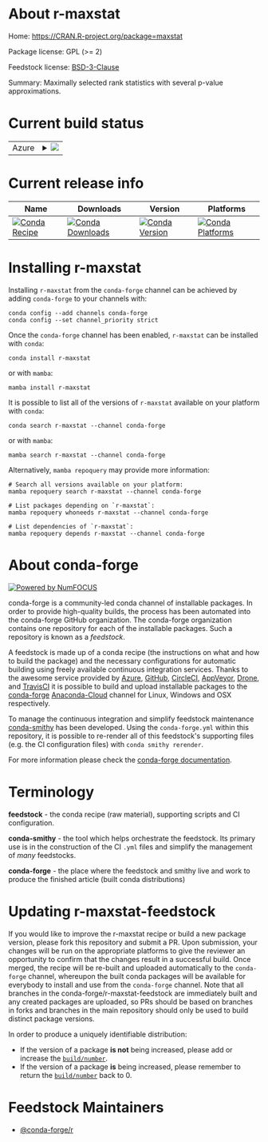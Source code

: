 About r-maxstat
===============

Home: https://CRAN.R-project.org/package=maxstat

Package license: GPL (>= 2)

Feedstock license: [BSD-3-Clause](https://github.com/conda-forge/r-maxstat-feedstock/blob/main/LICENSE.txt)

Summary: Maximally selected rank statistics with several p-value approximations.

Current build status
====================


<table>
    
  <tr>
    <td>Azure</td>
    <td>
      <details>
        <summary>
          <a href="https://dev.azure.com/conda-forge/feedstock-builds/_build/latest?definitionId=1340&branchName=main">
            <img src="https://dev.azure.com/conda-forge/feedstock-builds/_apis/build/status/r-maxstat-feedstock?branchName=main">
          </a>
        </summary>
        <table>
          <thead><tr><th>Variant</th><th>Status</th></tr></thead>
          <tbody><tr>
              <td>linux_64_r_base4.1</td>
              <td>
                <a href="https://dev.azure.com/conda-forge/feedstock-builds/_build/latest?definitionId=1340&branchName=main">
                  <img src="https://dev.azure.com/conda-forge/feedstock-builds/_apis/build/status/r-maxstat-feedstock?branchName=main&jobName=linux&configuration=linux_64_r_base4.1" alt="variant">
                </a>
              </td>
            </tr><tr>
              <td>linux_64_r_base4.2</td>
              <td>
                <a href="https://dev.azure.com/conda-forge/feedstock-builds/_build/latest?definitionId=1340&branchName=main">
                  <img src="https://dev.azure.com/conda-forge/feedstock-builds/_apis/build/status/r-maxstat-feedstock?branchName=main&jobName=linux&configuration=linux_64_r_base4.2" alt="variant">
                </a>
              </td>
            </tr><tr>
              <td>osx_64_r_base4.1</td>
              <td>
                <a href="https://dev.azure.com/conda-forge/feedstock-builds/_build/latest?definitionId=1340&branchName=main">
                  <img src="https://dev.azure.com/conda-forge/feedstock-builds/_apis/build/status/r-maxstat-feedstock?branchName=main&jobName=osx&configuration=osx_64_r_base4.1" alt="variant">
                </a>
              </td>
            </tr><tr>
              <td>osx_64_r_base4.2</td>
              <td>
                <a href="https://dev.azure.com/conda-forge/feedstock-builds/_build/latest?definitionId=1340&branchName=main">
                  <img src="https://dev.azure.com/conda-forge/feedstock-builds/_apis/build/status/r-maxstat-feedstock?branchName=main&jobName=osx&configuration=osx_64_r_base4.2" alt="variant">
                </a>
              </td>
            </tr><tr>
              <td>win_64</td>
              <td>
                <a href="https://dev.azure.com/conda-forge/feedstock-builds/_build/latest?definitionId=1340&branchName=main">
                  <img src="https://dev.azure.com/conda-forge/feedstock-builds/_apis/build/status/r-maxstat-feedstock?branchName=main&jobName=win&configuration=win_64_" alt="variant">
                </a>
              </td>
            </tr>
          </tbody>
        </table>
      </details>
    </td>
  </tr>
</table>

Current release info
====================

| Name | Downloads | Version | Platforms |
| --- | --- | --- | --- |
| [![Conda Recipe](https://img.shields.io/badge/recipe-r--maxstat-green.svg)](https://anaconda.org/conda-forge/r-maxstat) | [![Conda Downloads](https://img.shields.io/conda/dn/conda-forge/r-maxstat.svg)](https://anaconda.org/conda-forge/r-maxstat) | [![Conda Version](https://img.shields.io/conda/vn/conda-forge/r-maxstat.svg)](https://anaconda.org/conda-forge/r-maxstat) | [![Conda Platforms](https://img.shields.io/conda/pn/conda-forge/r-maxstat.svg)](https://anaconda.org/conda-forge/r-maxstat) |

Installing r-maxstat
====================

Installing `r-maxstat` from the `conda-forge` channel can be achieved by adding `conda-forge` to your channels with:

```
conda config --add channels conda-forge
conda config --set channel_priority strict
```

Once the `conda-forge` channel has been enabled, `r-maxstat` can be installed with `conda`:

```
conda install r-maxstat
```

or with `mamba`:

```
mamba install r-maxstat
```

It is possible to list all of the versions of `r-maxstat` available on your platform with `conda`:

```
conda search r-maxstat --channel conda-forge
```

or with `mamba`:

```
mamba search r-maxstat --channel conda-forge
```

Alternatively, `mamba repoquery` may provide more information:

```
# Search all versions available on your platform:
mamba repoquery search r-maxstat --channel conda-forge

# List packages depending on `r-maxstat`:
mamba repoquery whoneeds r-maxstat --channel conda-forge

# List dependencies of `r-maxstat`:
mamba repoquery depends r-maxstat --channel conda-forge
```


About conda-forge
=================

[![Powered by
NumFOCUS](https://img.shields.io/badge/powered%20by-NumFOCUS-orange.svg?style=flat&colorA=E1523D&colorB=007D8A)](https://numfocus.org)

conda-forge is a community-led conda channel of installable packages.
In order to provide high-quality builds, the process has been automated into the
conda-forge GitHub organization. The conda-forge organization contains one repository
for each of the installable packages. Such a repository is known as a *feedstock*.

A feedstock is made up of a conda recipe (the instructions on what and how to build
the package) and the necessary configurations for automatic building using freely
available continuous integration services. Thanks to the awesome service provided by
[Azure](https://azure.microsoft.com/en-us/services/devops/), [GitHub](https://github.com/),
[CircleCI](https://circleci.com/), [AppVeyor](https://www.appveyor.com/),
[Drone](https://cloud.drone.io/welcome), and [TravisCI](https://travis-ci.com/)
it is possible to build and upload installable packages to the
[conda-forge](https://anaconda.org/conda-forge) [Anaconda-Cloud](https://anaconda.org/)
channel for Linux, Windows and OSX respectively.

To manage the continuous integration and simplify feedstock maintenance
[conda-smithy](https://github.com/conda-forge/conda-smithy) has been developed.
Using the ``conda-forge.yml`` within this repository, it is possible to re-render all of
this feedstock's supporting files (e.g. the CI configuration files) with ``conda smithy rerender``.

For more information please check the [conda-forge documentation](https://conda-forge.org/docs/).

Terminology
===========

**feedstock** - the conda recipe (raw material), supporting scripts and CI configuration.

**conda-smithy** - the tool which helps orchestrate the feedstock.
                   Its primary use is in the construction of the CI ``.yml`` files
                   and simplify the management of *many* feedstocks.

**conda-forge** - the place where the feedstock and smithy live and work to
                  produce the finished article (built conda distributions)


Updating r-maxstat-feedstock
============================

If you would like to improve the r-maxstat recipe or build a new
package version, please fork this repository and submit a PR. Upon submission,
your changes will be run on the appropriate platforms to give the reviewer an
opportunity to confirm that the changes result in a successful build. Once
merged, the recipe will be re-built and uploaded automatically to the
`conda-forge` channel, whereupon the built conda packages will be available for
everybody to install and use from the `conda-forge` channel.
Note that all branches in the conda-forge/r-maxstat-feedstock are
immediately built and any created packages are uploaded, so PRs should be based
on branches in forks and branches in the main repository should only be used to
build distinct package versions.

In order to produce a uniquely identifiable distribution:
 * If the version of a package **is not** being increased, please add or increase
   the [``build/number``](https://docs.conda.io/projects/conda-build/en/latest/resources/define-metadata.html#build-number-and-string).
 * If the version of a package **is** being increased, please remember to return
   the [``build/number``](https://docs.conda.io/projects/conda-build/en/latest/resources/define-metadata.html#build-number-and-string)
   back to 0.

Feedstock Maintainers
=====================

* [@conda-forge/r](https://github.com/conda-forge/r/)

